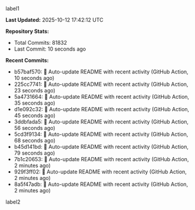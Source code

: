 
label1 
<!-- ACTIVITY_START -->
**Last Updated:** 2025-10-12 17:42:12 UTC

**Repository Stats:**
- Total Commits: 81832
- Last Commit: 10 seconds ago

**Recent Commits:**
- b57baf570: 🤖 Auto-update README with recent activity (GitHub Action, 10 seconds ago)
- 225cc7741: 🤖 Auto-update README with recent activity (GitHub Action, 23 seconds ago)
- 5a4731664: 🤖 Auto-update README with recent activity (GitHub Action, 35 seconds ago)
- d1e092c32: 🤖 Auto-update README with recent activity (GitHub Action, 45 seconds ago)
- 3ddbfada5: 🤖 Auto-update README with recent activity (GitHub Action, 56 seconds ago)
- 5cd3f9134: 🤖 Auto-update README with recent activity (GitHub Action, 68 seconds ago)
- b45d141bd: 🤖 Auto-update README with recent activity (GitHub Action, 79 seconds ago)
- 7b1c20653: 🤖 Auto-update README with recent activity (GitHub Action, 2 minutes ago)
- 929f3ff02: 🤖 Auto-update README with recent activity (GitHub Action, 2 minutes ago)
- 8a5f47adb: 🤖 Auto-update README with recent activity (GitHub Action, 2 minutes ago)
<!-- ACTIVITY_END -->

label2
